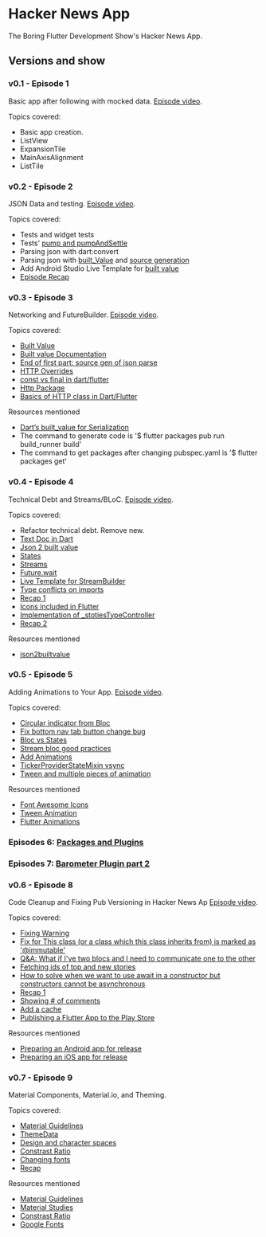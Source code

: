 # Hacker News App

The Boring Flutter Development Show's Hacker News App.

## Versions and show

### v0.1 - Episode 1
Basic app after following with mocked data. [Episode video](https://www.youtube.com/watch?v=yr8F2S3Amas).

Topics covered:
 - Basic app creation.
 - ListView
 - ExpansionTile
 - MainAxisAlignment 
 - ListTile
 
### v0.2 - Episode 2
JSON Data and testing. [Episode video](https://www.youtube.com/watch?v=TiCA0CEePyE).

Topics covered:
 - Tests and widget tests
 - Tests' [pump and pumpAndSettle](https://youtu.be/TiCA0CEePyE?t=812)
 - Parsing json with dart:convert
 - Parsing json with [built_Value](https://youtu.be/TiCA0CEePyE?t=3226) and [source generation](https://youtu.be/TiCA0CEePyE?t=3060)
 - Add Android Studio Live Template for [built value](https://youtu.be/TiCA0CEePyE?t=3870)
 - [Episode Recap](https://youtu.be/TiCA0CEePyE?t=4278)

### v0.3 - Episode 3
Networking and FutureBuilder. [Episode video](https://www.youtube.com/watch?v=rfagvy5xCW0&t=45s).

Topics covered:
 - [Built Value](https://youtu.be/rfagvy5xCW0?t=140)
 - [Built value Documentation](https://youtu.be/rfagvy5xCW0?t=608)
 - [End of first part: source gen of json parse](https://youtu.be/rfagvy5xCW0?t=1640)
 - [HTTP Overrides](https://youtu.be/rfagvy5xCW0?t=1925)
 - [const vs final in dart/flutter](https://youtu.be/rfagvy5xCW0?t=2044)
 - [Http Package](https://youtu.be/rfagvy5xCW0?t=2220)
 - [Basics of HTTP class in Dart/Flutter](https://youtu.be/rfagvy5xCW0?t=3029)
 
Resources mentioned
 - [Dart’s built_value for Serialization](https://medium.com/dartlang/darts-built-value-for-serialization-f5db9d0f4159)
 - The command to generate code is '$ flutter packages pub run build_runner build'
 - The command to get packages after changing pubspec.yaml is '$ flutter packages get'
 
### v0.4 - Episode 4
Technical Debt and Streams/BLoC. [Episode video](https://www.youtube.com/watch?v=fahC3ky_zW0).
 
Topics covered:
  - Refactor technical debt. Remove new. 
  - [Text Doc in Dart](https://youtu.be/fahC3ky_zW0?t=851)
  - [Json 2 built value](https://youtu.be/fahC3ky_zW0?t=965)
  - [States](https://youtu.be/fahC3ky_zW0?t=1139)
  - [Streams](https://youtu.be/fahC3ky_zW0?t=1384)
  - [Future.wait](https://youtu.be/fahC3ky_zW0?t=1832)
  - [Live Template for StreamBuilder](https://youtu.be/fahC3ky_zW0?t=2337)
  - [Type conflicts on imports](https://youtu.be/fahC3ky_zW0?t=2573)
  - [Recap 1](https://youtu.be/fahC3ky_zW0?t=2656)
  - [Icons included in Flutter](https://youtu.be/fahC3ky_zW0?t=3063)
  - [Implementation of _stotiesTypeController](https://youtu.be/fahC3ky_zW0?t=3395)
  - [Recap 2](https://youtu.be/fahC3ky_zW0?t=3810)
  
Resources mentioned
  - [json2builtvalue](https://github.com/charafau/json2builtvalue)
  
### v0.5 - Episode 5
Adding Animations to Your App. [Episode video](https://www.youtube.com/watch?v=dNSteCm-cEY).
 
Topics covered:
  - [Circular indicator from Bloc](https://youtu.be/dNSteCm-cEY?t=456)
  - [Fix bottom nav tab button change bug](https://youtu.be/dNSteCm-cEY?t=730)
  - [Bloc vs States](https://youtu.be/dNSteCm-cEY?t=790)
  - [Stream bloc good practices](https://youtu.be/dNSteCm-cEY?t=1223)
  - [Add Animations](https://youtu.be/dNSteCm-cEY?t=1965)
  - [TickerProviderStateMixin vsync](https://youtu.be/dNSteCm-cEY?t=2164)
  - [Tween and multiple pieces of animation](https://youtu.be/dNSteCm-cEY?t=2560)
  
Resources mentioned
  - [Font Awesome Icons](https://pub.dev/packages/font_awesome_flutter)
  - [Tween Animation](https://api.flutter.dev/flutter/animation/Tween-class.html)
  - [Flutter Animations](https://flutter.dev/docs/development/ui/animations)
  
### Episodes 6: [Packages and Plugins](https://www.youtube.com/watch?v=ht2bDlJd2c4&t=67s) 
  
### Episodes 7: [Barometer Plugin part 2](https://www.youtube.com/watch?v=wQj-lKfBvbQ)  
   
### v0.6 - Episode 8
Code Cleanup and Fixing Pub Versioning in Hacker News Ap [Episode video](https://www.youtube.com/watch?v=LrQWzOkC0XQ).
   
Topics covered:
  - [Fixing Warning](https://youtu.be/LrQWzOkC0XQ?t=308)
  - [Fix for This class (or a class which this class inherits from) is marked as '@immutable'](https://youtu.be/LrQWzOkC0XQ?t=325) 
  - [Q&A: What if I've two blocs and I need to communicate one to the other](https://youtu.be/LrQWzOkC0XQ?t=681)
  - [Fetching ids of top and new stories](https://youtu.be/LrQWzOkC0XQ?t=788)
  - [How to solve when we want to use await in a constructor but constructors cannot be asynchronous](https://youtu.be/LrQWzOkC0XQ?t=1005)
  - [Recap 1](https://youtu.be/LrQWzOkC0XQ?t=1439)
  - [Showing # of comments](https://youtu.be/Bud7XR8crWw?t=47)
  - [Add a cache](https://youtu.be/Bud7XR8crWw?t=136)
  - [Publishing a Flutter App to the Play Store](https://www.youtube.com/watch?v=dR04ArAhxd4)
  
Resources mentioned
  - [Preparing an Android app for release](https://flutter.dev/docs/deployment/android)
  - [Preparing an iOS app for release](https://flutter.dev/docs/deployment/ios)
  
### v0.7 - Episode 9
Material Components, Material.io, and Theming.

Topics covered:
  - [Material Guidelines](https://youtu.be/kxSVpYc2osA)
  - [ThemeData](https://youtu.be/kxSVpYc2osA?t=513)
  - [Design and character spaces](https://youtu.be/kxSVpYc2osA?t=1071)
  - [Constrast Ratio](https://youtu.be/kxSVpYc2osA?t=1577)
  - [Changing fonts](https://youtu.be/kxSVpYc2osA?t=2200)
  - [Recap](https://youtu.be/kxSVpYc2osA?t=2609)
  
Resources mentioned
  - [Material Guidelines](https://material.io/design/)
  - [Material Studies](https://material.io/design/material-studies/)
  - [Constrast Ratio](https://contrast-ratio.com/)
  - [Google Fonts](https://fonts.google.com)
  